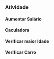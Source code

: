 ### Atividade 

#### Aumentar Salário
#### Caculadora
#### Verificar maior Idade
#### Verificar Carro
